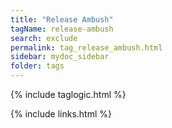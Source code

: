 ```yaml
---
title: "Release Ambush"
tagName: release-ambush
search: exclude
permalink: tag_release_ambush.html
sidebar: mydoc_sidebar
folder: tags
---
```

{% include taglogic.html %}

{% include links.html %}
